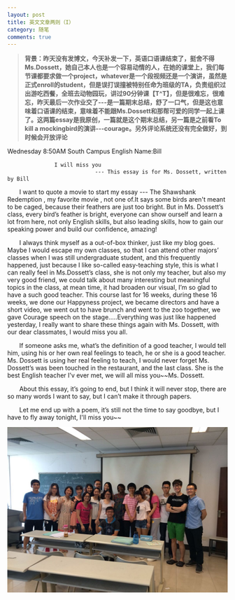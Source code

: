 ```yaml
---
layout: post
title: 英文文章两则（I）
category: 随笔
comments: true
---
```


> **背景：昨天没有发博文，今天补发一下，英语口语课结束了，挺舍不得Ms.Dossett，她自己本人也是一个容易动情的人，在她的课堂上，我们每节课都要求做一个project，whatever是一个段视频还是一个演讲，虽然是正式enroll的student，但是误打误撞被特别任命为班级的TA，负责组织过出游吃西餐，全班去动物园玩，讲过90分钟课【T^T】，但是很难忘，很难忘，昨天最后一次作业交了---是一篇期末总结，舒了一口气，但是这也意味着口语课的结束，意味着不能跟Ms.Dossett和那帮可爱的同学一起上课了。这两篇essay是我原创，一篇就是这个期末总结，另一篇是之前看To kill a mockingbird的演讲---courage。另外评论系统还没有完全做好，到时候会开放评论**

Wednesday 8:50AM South Campus
English Name:Bill

                   I will miss you
                                --- This essay is for Ms. Dossett, written by Bill
&#160; &#160; &#160; &#160;I want to quote a movie to start my essay --- The Shawshank Redemption , my favorite movie , not one of.It says some birds aren't meant to be caged, because their feathers are just too bright. But in Ms. Dossett’s class, every bird’s feather is bright, everyone can show ourself and learn a lot from here, not only English skills, but also leading skills, how to gain our speaking power and build our confidence, amazing!

&#160; &#160; &#160; &#160;I always think myself as a out-of-box thinker, just like my blog goes. Maybe I would escape my own classes, so that I can attend other majors’ classes when I was still undergraduate student, and this frequently happened, just because I like so-called easy-teaching style, this is what I can really feel in Ms.Dossett’s class, she is not only my teacher, but also my very good friend, we could talk about many interesting but meaningful topics in the class, at mean time, it had broaden our visual, I’m so glad to have a such good teacher. This course last for 16 weeks, during these 16 weeks, we done our Happyness project, we became directors and have a short video, we went out to have brunch and went to the zoo together, we gave Courage speech on the stage.....Everything was just like happened yesterday, I really want to share these things again with Ms. Dossett, with our dear classmates, I would miss you all.

&#160; &#160; &#160; &#160;If someone asks me, what’s the definition of a good teacher, I would tell him, using his or her own real feelings to teach, he or she is a good teacher. Ms. Dossett is using her real feeling to teach, I would never forget Ms. Dossett’s was been touched in the restaurant, and the last class. She is the best English teacher I’v ever met, we will all miss you~~Ms. Dossett.

&#160; &#160; &#160; &#160;About this essay, it’s going to end, but I think it will never stop, there are so many words I want to say, but I can’t make it through papers.

&#160; &#160; &#160; &#160;Let me end up with a poem, it’s still not the time to say goodbye, but I have to fly away tonight, I'll miss you~~

![image](https://raw.githubusercontent.com/billhhh/whblog/gh-pages/resource/DossettOE.jpg)
